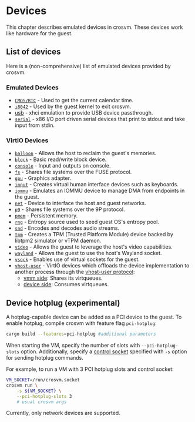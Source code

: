 # Devices

This chapter describes emulated devices in crosvm. These devices work like hardware for the guest.

## List of devices

Here is a (non-comprehensive) list of emulated devices provided by crosvm.

### Emulated Devices

- [`CMOS/RTC`] - Used to get the current calendar time.
- [`i8042`] - Used by the guest kernel to exit crosvm.
- [usb] - xhci emulation to provide USB device passthrough.
- [`serial`] - x86 I/O port driven serial devices that print to stdout and take input from stdin.

### VirtIO Devices

- [`balloon`] - Allows the host to reclaim the guest's memories.
- [`block`] - Basic read/write block device.
- [`console`] - Input and outputs on console.
- [`fs`] - Shares file systems over the FUSE protocol.
- [`gpu`] - Graphics adapter.
- [`input`] - Creates virtual human interface devices such as keyboards.
- [`iommu`] - Emulates an IOMMU device to manage DMA from endpoints in the guest.
- [`net`] - Device to interface the host and guest networks.
- [`p9`] - Shares file systems over the 9P protocol.
- [`pmem`] - Persistent memory.
- [`rng`] - Entropy source used to seed guest OS's entropy pool.
- [`snd`] - Encodes and decodes audio streams.
- [`tpm`] - Creates a TPM (Trusted Platform Module) device backed by libtpm2 simulator or vTPM
  daemon.
- [`video`] - Allows the guest to leverage the host's video capabilities.
- [`wayland`] - Allows the guest to use the host's Wayland socket.
- [`vsock`] - Enables use of virtual sockets for the guest.
- [`vhost-user`] - VirtIO devices which offloads the device implementation to another process
  through the [vhost-user protocol]:
  - [vmm side]: Shares its virtqueues.
  - [device side]: Consumes virtqueues.

## Device hotplug (experimental)

A hotplug-capable device can be added as a PCI device to the guest. To enable hotplug, compile
crosvm with feature flag `pci-hotplug`:

```sh
cargo build --features=pci-hotplug #additional parameters
```

When starting the VM, specify the number of slots with `--pci-hotplug-slots` option. Additionally,
specify a [control socket](../architecture/overview.md#the-vm-control-sockets) specified with `-s`
option for sending hotplug commands.

For example, to run a VM with 3 PCI hotplug slots and control socket:

```sh
VM_SOCKET=/run/crosvm.socket
crosvm run \
    -s ${VM_SOCKET} \
    --pci-hotplug-slots 3
    # usual crosvm args
```

Currently, only network devices are supported.

[device side]: https://chromium.googlesource.com/crosvm/crosvm/+/refs/heads/main/devices/src/virtio/vhost/user/device/
[usb]: usb.md
[vhost-user protocol]: https://qemu.readthedocs.io/en/latest/interop/vhost-user.html
[vmm side]: https://chromium.googlesource.com/crosvm/crosvm/+/refs/heads/main/devices/src/virtio/vhost/user/vmm/
[`balloon`]: balloon.md
[`block`]: block.md
[`cmos/rtc`]: https://chromium.googlesource.com/crosvm/crosvm/+/refs/heads/main/devices/src/cmos.rs
[`console`]: https://chromium.googlesource.com/crosvm/crosvm/+/refs/heads/main/devices/src/virtio/console.rs
[`fs`]: https://chromium.googlesource.com/crosvm/crosvm/+/refs/heads/main/devices/src/virtio/fs/
[`gpu`]: https://chromium.googlesource.com/crosvm/crosvm/+/refs/heads/main/devices/src/virtio/gpu/
[`i8042`]: https://chromium.googlesource.com/crosvm/crosvm/+/refs/heads/main/devices/src/i8042.rs
[`input`]: https://chromium.googlesource.com/crosvm/crosvm/+/refs/heads/main/devices/src/virtio/input/
[`iommu`]: https://chromium.googlesource.com/crosvm/crosvm/+/refs/heads/main/devices/src/virtio/iommu.rs
[`net`]: net.md
[`p9`]: https://chromium.googlesource.com/crosvm/crosvm/+/refs/heads/main/devices/src/virtio/p9.rs
[`pmem`]: pmem.md
[`rng`]: https://chromium.googlesource.com/crosvm/crosvm/+/refs/heads/main/devices/src/virtio/rng.rs
[`serial`]: https://chromium.googlesource.com/crosvm/crosvm/+/refs/heads/main/devices/src/serial.rs
[`snd`]: https://chromium.googlesource.com/crosvm/crosvm/+/refs/heads/main/devices/src/virtio/snd/
[`tpm`]: https://chromium.googlesource.com/crosvm/crosvm/+/refs/heads/main/devices/src/virtio/tpm.rs
[`vhost-user`]: vhost_user.md
[`video`]: video.md
[`vsock`]: https://chromium.googlesource.com/crosvm/crosvm/+/refs/heads/main/devices/src/virtio/vhost/vsock.rs
[`wayland`]: wayland.md
